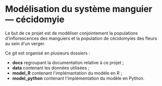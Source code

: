 # Modélisation du système manguier — cécidomyie

Le but de ce projet est de modéliser conjointement la populations d'inflorescences des manguiers et la population de cécidomyies des fleurs au sein d'un verger.

Ce git est organisé en plusieurs dossiers :

+ **docs** regroupant la documentation relative à ce projet ;
+ **data** contenant les données utilisées ;
+ **model_R** contenant l'implémantation du modèle en R ;
+ **model_python** contenant l'implémentation du modèle en Python.
